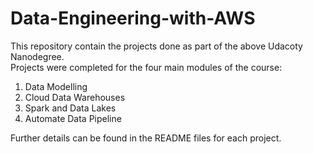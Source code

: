 # Data-Engineering-with-AWS
This repository contain the projects done as part of the above Udacoty Nanodegree.  
Projects were completed for the four main modules of the course:  

1) Data Modelling  
2) Cloud Data Warehouses
3) Spark and Data Lakes
4) Automate Data Pipeline

Further details can be found in the README files for each project.
